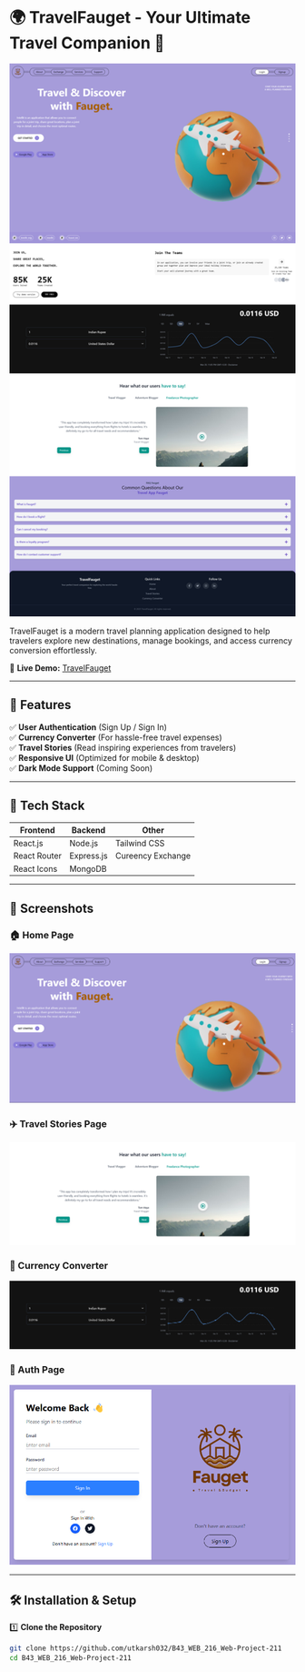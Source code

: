 # 🌍 TravelFauget - Your Ultimate Travel Companion 🚀

![TravelFauget](./client/src/assets/UI.png)

TravelFauget is a modern travel planning application designed to help travelers explore new destinations, manage bookings, and access currency conversion effortlessly.

🔗 **Live Demo:** [TravelFauget]()  

---

## 📌 Features

✅ **User Authentication** (Sign Up / Sign In)  
✅ **Currency Converter** (For hassle-free travel expenses)  
✅ **Travel Stories** (Read inspiring experiences from travelers)  
✅ **Responsive UI** (Optimized for mobile & desktop)  
✅ **Dark Mode Support** (Coming Soon)  

---

## 🚀 Tech Stack

| Frontend | Backend | Other |
|----------|---------|-------|
| React.js | Node.js | Tailwind CSS |
| React Router | Express.js | Cureency Exchange |
| React Icons | MongoDB |  |

---

## 📸 Screenshots

### 🏠 Home Page
![Home](./client/src/assets/Home.png)

### ✈️ Travel Stories Page
![Travel Stories](./client/src/assets/TravelStories.png)

### 🔄 Currency Converter
![Currency Converter](./client/src/assets/CurrencyConvertor.png)

### 🔄 Auth Page
![Currency Converter](./client/src/assets/Auth.png)

---

## 🛠️ Installation & Setup

1️⃣ **Clone the Repository**  
```bash
git clone https://github.com/utkarsh032/B43_WEB_216_Web-Project-211
cd B43_WEB_216_Web-Project-211
